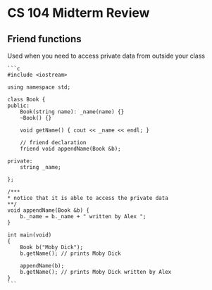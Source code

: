 # CS 104 Midterm Review

## Friend functions
Used when you need to access private data
from outside your class

    ```c
    #include <iostream>

    using namespace std;

    class Book {
    public:
        Book(string name): _name(name) {}
        ~Book() {}

        void getName() { cout << _name << endl; }

        // friend declaration
        friend void appendName(Book &b);

    private:
        string _name;

    };

    /***
    * notice that it is able to access the private data
    **/
    void appendName(Book &b) {
        b._name = b._name + " written by Alex ";
    }

    int main(void)
    {
        Book b("Moby Dick");
        b.getName(); // prints Moby Dick

        appendName(b);
        b.getName(); // prints Moby Dick written by Alex
    }
    ```



